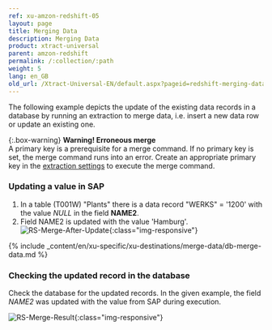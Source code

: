 ```yaml
---
ref: xu-amzon-redshift-05
layout: page
title: Merging Data
description: Merging Data
product: xtract-universal
parent: amzon-redshift
permalink: /:collection/:path
weight: 5
lang: en_GB
old_url: /Xtract-Universal-EN/default.aspx?pageid=redshift-merging-data
---
```

The following example depicts the update of the existing data records in a database by running an extraction to merge data, i.e. insert a new data row or update an existing one. 

{:.box-warning}
**Warning! Erroneous merge** <br>
A primary key is a prerequisite for a merge command. If no primary key is set, the merge command runs into an error.
Create an appropriate primary key in the [extraction settings](../general-settings) to execute the merge command. 

### Updating a value in SAP

1. In a table (T001W) "Plants" there is a data record "WERKS" = '1200' with the value *NULL* in the field **NAME2**.
2. Field NAME2 is updated with the value 'Hamburg'.
![RS-Merge-After-Update](/img/content/RS-Merge-After-Update.png){:class="img-responsive"}

{% include _content/en/xu-specific/xu-destinations/merge-data/db-merge-data.md  %}


### Checking the updated record in the database
Check the database for the updated records. In the given example, the field *NAME2* was updated with the value from SAP during execution.

![RS-Merge-Result](/img/content/RS-Merge-Result.png){:class="img-responsive"}
